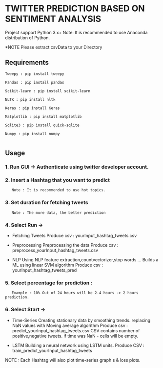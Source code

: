 # TWITTER PREDICTION BASED ON SENTIMENT ANALYSIS

Project support Python 3.x+
Note: It is recommended to use Anaconda distribution of Python.

*NOTE Please extract csvData to your Directory

## Requirements 
```
Tweepy : pip install tweepy
```
```
Pandas : pip install pandas
```
```
Scikit-learn : pip install scikit-learn
```
```
NLTK : pip install nltk
```
```
Keras : pip install Keras
```
```
Matplotlib : pip install matplotlib
```
```
Sqlite3 : pip install quick-sqlite
```
```
Numpy : pip install numpy
```
```
```

## Usage

### 1. Run GUI -> Authenticate using twitter developer account. 


### 2. Insert a Hashtag that you want to predict 
       Note : It is recommended to use hot topics.


### 3. Set duration for fetching tweets 
       Note : The more data, the better prediction


### 4. Select Run -> 

   * Fetching Tweets 
   Produce csv : yourInput_hashtag_tweets.csv
   
   * Preprocessing
   Preprocessing the data
   Produce csv : preprocess_yourInput_hashtag_tweets.csv
   
   * NLP
   Using NLP feature extraction,countvectorizer,stop words ...
   Builds a ML using linear SVM algorithm
   Produce csv : yourInput_hashtag_tweets_pred
   
   
### 5. Select percentage for prediction : 
       Example : 10% Out of 24 hours will be 2.4 hours -> 2 hours prediction.
   
   
### 6. Select Start -> 

   * Time-Series
   Creating stationary data by smoothing trends. replacing NaN values with Moving average algorithm 
   Produce csv : predict_yourInput_hashtag_tweets.csv
   CSV contains number of positive,negative tweets. if time was NaN - cells will be empty.
   
   * LSTM
   Building a neural network using LSTM units.
   Produce CSV : train_predict_yourInput_hashtag_tweets
   
   NOTE :   Each Hashtag will also plot time-series graph s & loss plots.
   

